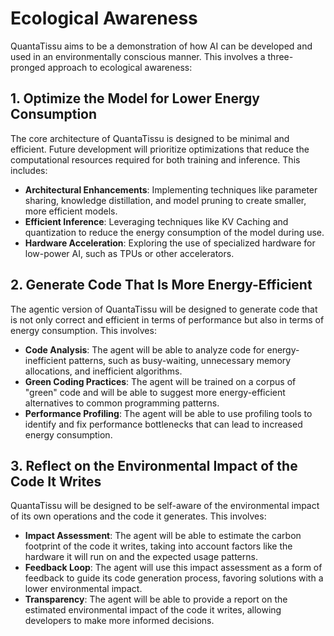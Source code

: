 # Ecological Awareness

QuantaTissu aims to be a demonstration of how AI can be developed and used in an environmentally conscious manner. This involves a three-pronged approach to ecological awareness:

## 1. Optimize the Model for Lower Energy Consumption

The core architecture of QuantaTissu is designed to be minimal and efficient. Future development will prioritize optimizations that reduce the computational resources required for both training and inference. This includes:

*   **Architectural Enhancements**: Implementing techniques like parameter sharing, knowledge distillation, and model pruning to create smaller, more efficient models.
*   **Efficient Inference**: Leveraging techniques like KV Caching and quantization to reduce the energy consumption of the model during use.
*   **Hardware Acceleration**: Exploring the use of specialized hardware for low-power AI, such as TPUs or other accelerators.

## 2. Generate Code That Is More Energy-Efficient

The agentic version of QuantaTissu will be designed to generate code that is not only correct and efficient in terms of performance but also in terms of energy consumption. This involves:

*   **Code Analysis**: The agent will be able to analyze code for energy-inefficient patterns, such as busy-waiting, unnecessary memory allocations, and inefficient algorithms.
*   **Green Coding Practices**: The agent will be trained on a corpus of "green" code and will be able to suggest more energy-efficient alternatives to common programming patterns.
*   **Performance Profiling**: The agent will be able to use profiling tools to identify and fix performance bottlenecks that can lead to increased energy consumption.

## 3. Reflect on the Environmental Impact of the Code It Writes

QuantaTissu will be designed to be self-aware of the environmental impact of its own operations and the code it generates. This involves:

*   **Impact Assessment**: The agent will be able to estimate the carbon footprint of the code it writes, taking into account factors like the hardware it will run on and the expected usage patterns.
*   **Feedback Loop**: The agent will use this impact assessment as a form of feedback to guide its code generation process, favoring solutions with a lower environmental impact.
*   **Transparency**: The agent will be able to provide a report on the estimated environmental impact of the code it writes, allowing developers to make more informed decisions.
